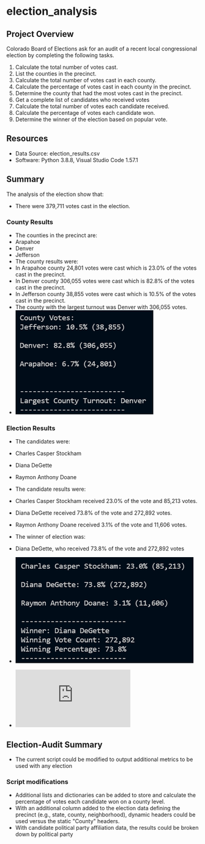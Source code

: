 # election_analysis

## Project Overview
Colorado Board of Elections ask for an audit of a recent local congressional election by completing the following tasks.

1. Calculate the total number of votes cast.
2. List the counties in the precinct.
3. Calculate the total number of votes cast in each county.
4. Calculate the percentage of votes cast in each county in the precinct.
5. Determine the county that had the most votes cast in the precinct.
6. Get a complete list of candidates who received votes
7. Calculate the total number of votes each candidate received.
8. Calculate the percentage of votes each candidate won.
9. Determine the winner of the election based on popular vote.

## Resources
- Data Source: election_results.csv
- Software: Python 3.8.8, Visual Studio Code 1.57.1

## Summary
The analysis of the election show that:
- There were 379,711 votes cast in the election.
### County Results
- The counties in the precinct are:
- Arapahoe
- Denver
- Jefferson
- The county results were:
- In Arapahoe county 24,801 votes were cast which is 23.0% of the votes cast in the precinct.
- In Denver county 306,055 votes were cast which is 82.8% of the votes cast in the precinct.
- In Jefferson county 38,855 votes were cast which is 10.5% of the votes cast in the precinct.
- The county with the largest turnout was Denver with 306,055 votes.
- ![County Results](https://github.com/jediracer/election_analysis/blob/main/resources/county_results.png)
### Election Results
- The candidates were:
- Charles Casper Stockham
- Diana DeGette
- Raymon Anthony Doane
- The candidate results were:
- Charles Casper Stockham received 23.0% of the vote and 85,213 votes.
- Diana DeGette received 73.8% of the vote and 272,892 votes.
- Raymon Anthony Doane received 3.1% of the vote and 11,606 votes.
- The winner of election was:
- Diana DeGette, who received 73.8% of the vote and 272,892 votes
- ![Candidate Results](https://github.com/jediracer/election_analysis/blob/main/resources/candidate_results.png)

- ![Election Analysis](https://github.com/jediracer/election_analysis/blob/main/analysis/election_analysis.txt)

## Election-Audit Summary
- The current script could be modified to output additional metrics to be used with any election
### Script modifications
- Additional lists and dictionaries can be added to store and calculate the percentage of votes each candidate won on a county level.
- With an additional column added to the election data defining the precinct (e.g., state, county, neighborhood), dynamic headers could be used versus the static "County" headers.
- With candidate political party affiliation data, the results could be broken down by political party

